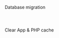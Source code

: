 Database migration

```php artisan migrate
```
```php artisan db:seed
```
```php artisan migrate:refresh --seed #re-run all migrations with seeds
```

Clear App & PHP cache

```php artisan cache:clear;sudo service php7.0-fpm restart;
```

```gulp --gulpfile vendor/ohiocms/core/gulpfile.js
```

```gulp watch --gulpfile vendor/ohiocms/core/gulpfile.js
```